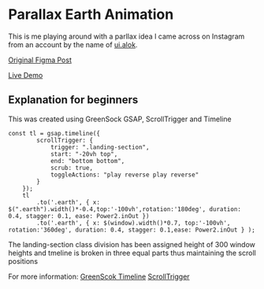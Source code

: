 Parallax Earth Animation
========

This is me playing around with a parllax idea I came across on Instagram from an account by the name of [ui.alok](https://www.instagram.com/ux.alok/). 


[Original Figma Post](https://www.instagram.com/p/CjNiBtDhKwz/)

[Live Demo](https://kanr.is/pens/earth-parallax/)

Explanation for beginners
--------

This was created using GreenSock GSAP, ScrollTrigger and Timeline

```
const tl = gsap.timeline({
        scrollTrigger: {
            trigger: ".landing-section",
            start: "-20vh top",
            end: "bottom bottom",
            scrub: true,
            toggleActions: "play reverse play reverse"
        }
    });
    tl
        .to('.earth', { x: $(".earth").width()*-0.4,top:'-100vh',rotation:'180deg', duration: 0.4, stagger: 0.1, ease: Power2.inOut })
        .to('.earth', { x: $(window).width()*0.7, top:'-100vh',   rotation:'360deg', duration: 0.4, stagger: 0.1,ease: Power2.inOut } );    
```

The landing-section class division has been assigned height of 300 window heights and tmeline is broken in three equal parts thus maintaining the scroll positions


For more information:
[GreenScok Timeline](https://greensock.com/docs/v3/GSAP/Timeline)
[ScrollTrigger](https://greensock.com/docs/v3/Plugins/ScrollTrigger)